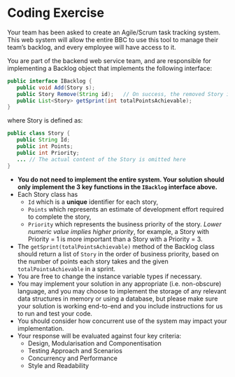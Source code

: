 # Coding Exercise

Your team has been asked to create an Agile/Scrum task tracking system. This web system will allow the entire BBC to use this tool to manage their team’s backlog, and every employee will have access to it. 

You are part of the backend web service team, and are responsible for implementing a Backlog object that implements the following interface:

```java
public interface IBacklog {
   public void Add(Story s);
   public Story Remove(String id);   // On success, the removed Story is returned.
   public List<Story> getSprint(int totalPointsAchievable);
}
```

where Story is defined as:

```java
public class Story {
   public String Id;
   public int Points;
   public int Priority;
   ... // The actual content of the Story is omitted here
}
```

- __You do not need to implement the entire system. Your solution should only implement the 3 key functions in the `IBacklog` interface above.__
- Each Story class has 
  - `Id` which is a __unique__ identifier for each story,
  - `Points` which represents an estimate of development effort required to complete the story,
  - `Priority` which represents the business priority of the story. *Lower numeric value implies higher priority*, for example, a Story with Priority = 1 is more important than a Story with a Priority = 3. 
- The `getSprint(totalPointsAchievable)` method of the Backlog class should return a list of `Story` in the order of business priority, based on the number of points each story takes and the given `totalPointsAchievable` in a sprint.
- You are free to change the instance variable types if necessary.
- You may implement your solution in any appropriate (i.e. non-obscure) language, and you may choose to implement the storage of any relevant data structures in memory or using a database, but please make sure your solution is working end-to-end and you include instructions for us to run and test your code.
- You should consider how concurrent use of the system may impact your implementation.
- Your response will be evaluated against four key criteria:
  - Design, Modularisation and Componentisation
  - Testing Approach and Scenarios
  - Concurrency and Performance
  - Style and Readability
